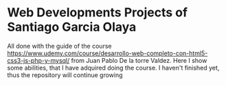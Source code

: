 # Web Developments Projects of Santiago Garcia Olaya
All done with the guide of the course https://www.udemy.com/course/desarrollo-web-completo-con-html5-css3-js-php-y-mysql/ from Juan Pablo De la torre Valdez.
Here I show some abilities, that I have adquired doing the course. I haven't finished yet, thus the repository will continue growing
